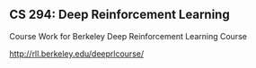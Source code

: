## CS 294: Deep Reinforcement Learning

Course Work for Berkeley Deep Reinforcement Learning Course

http://rll.berkeley.edu/deeprlcourse/
